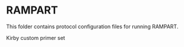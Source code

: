 # RAMPART

This folder contains protocol configuration files for running RAMPART.

Kirby custom primer set
